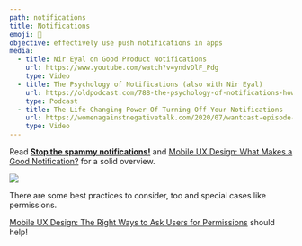 ```yaml
---
path: notifications
title: Notifications
emoji: 🔔
objective: effectively use push notifications in apps
media:
  - title: Nir Eyal on Good Product Notifications
    url: https://www.youtube.com/watch?v=yndvDlF_Pdg
    type: Video
  - title: The Psychology of Notifications (also with Nir Eyal)
    url: https://oldpodcast.com/788-the-psychology-of-notifications-how-to-send-triggers-that-work-by-nir-eyal-ximena-vengoechea-with-nir-and-far/
    type: Podcast
  - title: The Life-Changing Power Of Turning Off Your Notifications
    url: https://womenagainstnegativetalk.com/2020/07/wantcast-episode-108-the-life-changing-power-of-turning-off-your-notifications-with-kelsey-patel/
    type: Video
---
```

Read **[Stop the spammy notifications!](https://uxdesign.cc/stop-the-spammy-notifications-9fbac87dc077)** and [Mobile UX Design: What Makes a Good Notification?](https://uxplanet.org/how-to-craft-mobile-notifications-that-users-actually-want-7b585e0e1fa1) for a solid overview.

![](https://paper-attachments.dropbox.com/s_3CF9882BB11DBF56B09F04FC6D5F47981B4A6D01BCD8799A594C5F54CE39227B_1572793227348_image.png)



There are some best practices to consider, too and special cases like permissions.

[Mobile UX Design: The Right Ways to Ask Users for Permissions](https://uxplanet.org/mobile-ux-design-the-right-ways-to-ask-users-for-permissions-6cdd9ab25c27) should help!